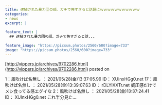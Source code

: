 ```yaml
---
title: 逮捕された暴力団の顔、ガチで怖すぎると話題にｗｗｗｗｗｗｗｗｗｗｗ
categories:
- news
excerpt: |
  
feature_text: |
  ## 逮捕された暴力団の顔、ガチで怖すぎると話...
  
feature_image: "https://picsum.photos/2560/600?image=733"
image: "https://picsum.photos/2560/600?image=733"
---
```


[http://vippers.jp/archives/9702286.html](http://vippers.jp/archives/9702286.html)
posted on 

<!--more-->

1：風吹けば名無し ： 2021/05/28(金)13:37:05.99 ID： XUInxHGg0.net 17：風吹けば名無し ： 2021/05/28(金)13:39:07.63 ID： rDLYlXXTr.net 威圧感だけでメシ食ってる感エグイな 2：風吹けば名無し ： 2021/05/28(金)13:37:24.41 ID： XUInxHGg0.net これ半分見た...
